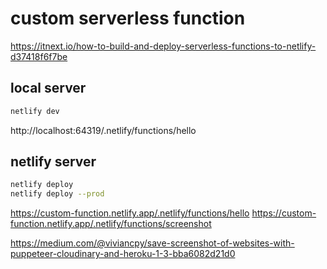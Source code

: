 # custom serverless function

https://itnext.io/how-to-build-and-deploy-serverless-functions-to-netlify-d37418f6f7be


## local server
```bash
netlify dev
```

http://localhost:64319/.netlify/functions/hello


## netlify server

```bash
netlify deploy 
netlify deploy --prod
```

https://custom-function.netlify.app/.netlify/functions/hello
https://custom-function.netlify.app/.netlify/functions/screenshot

https://medium.com/@viviancpy/save-screenshot-of-websites-with-puppeteer-cloudinary-and-heroku-1-3-bba6082d21d0
